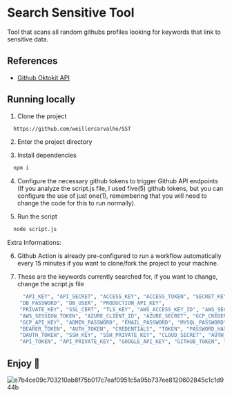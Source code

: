 # Search Sensitive Tool


Tool that scans all random githubs profiles looking for keywords that link to sensitive data.

## References

 - [Github Oktokit API](https://github.com/octokit)


## Running locally

1. Clone the project

```bash
  https://github.com/weillercarvalho/SST
```

2. Enter the project directory

3. Install dependencies

```bash
  npm i
```
4. Configure the necessary github tokens to trigger Github API endpoints (If you analyze the script.js file, I used five(5) github tokens, but you can configure the use of just one(1), remembering that you will need to change the code for this to run normally).

5. Run the script

```bash
  node script.js
```
Extra Informations:

6. Github Action is already pre-configured to run a workflow automatically every 15 minutes if you want to clone/fork the project to your machine.

7. These are the keywords currently searched for, if you want to change, change the script.js file
```bash
     "API_KEY", "API_SECRET", "ACCESS_KEY", "ACCESS_TOKEN", "SECRET_KEY",
    "DB_PASSWORD", "DB_USER", "PRODUCTION_API_KEY",
    "PRIVATE_KEY", "SSL_CERT", "TLS_KEY", "AWS_ACCESS_KEY_ID", "AWS_SECRET_ACCESS_KEY",
    "AWS_SESSION_TOKEN", "AZURE_CLIENT_ID", "AZURE_SECRET", "GCP_CREDENTIALS",
    "GCP_API_KEY", "ADMIN_PASSWORD", "EMAIL_PASSWORD", "MYSQL_PASSWORD", "PG_PASSWORD",
    "BEARER_TOKEN", "AUTH_TOKEN", "CREDENTIALS", "TOKEN", "PASSWORD_HASH", "ENCRYPTION_KEY", "CLIENT_SECRET", "SECRET_TOKEN", "APP_SECRET", "JWT_SECRET",
    "OAUTH_TOKEN", "SSH_KEY", "SSH_PRIVATE_KEY", "CLOUD_SECRET", "AUTH_KEY", "AUTH_SECRET", "POSTGRES_PASSWORD", "MONGO_PASSWORD", "ELASTIC_PASSWORD",
    "API_TOKEN", "API_PRIVATE_KEY", "GOOGLE_API_KEY", "GITHUB_TOKEN", "BITBUCKET_TOKEN", "GITHUB_CLIENT_ID", "GITHUB_CLIENT_SECRET", "DOCKER_PASSWORD", "DOCKER_TOKEN"
```

## Enjoy 🚀


![e7b4ce09c703210ab8f75b017c7eaf0951c5a95b737ee8120602845c1c1d944b](https://github.com/user-attachments/assets/2016eb76-2156-4a87-a7be-6fcf079189f3)
